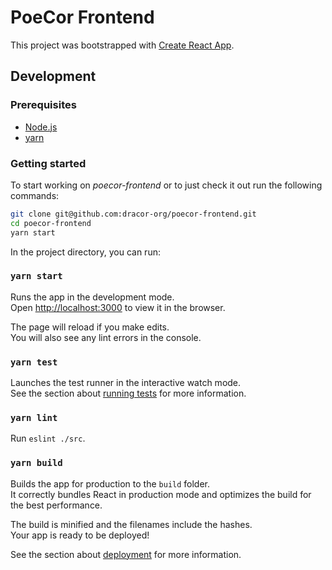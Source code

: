 # PoeCor Frontend

This project was bootstrapped with [Create React App](https://github.com/facebook/create-react-app).

## Development

### Prerequisites

- [Node.js](https://nodejs.org/en/)
- [yarn](https://yarnpkg.com)

### Getting started

To start working on *poecor-frontend* or to just check it out run the following
commands:

```sh
git clone git@github.com:dracor-org/poecor-frontend.git
cd poecor-frontend
yarn start
```

In the project directory, you can run:

### `yarn start`

Runs the app in the development mode.\
Open [http://localhost:3000](http://localhost:3000) to view it in the browser.

The page will reload if you make edits.\
You will also see any lint errors in the console.

### `yarn test`

Launches the test runner in the interactive watch mode.\
See the section about [running tests](https://facebook.github.io/create-react-app/docs/running-tests) for more information.

### `yarn lint`

Run `eslint ./src`.

### `yarn build`

Builds the app for production to the `build` folder.\
It correctly bundles React in production mode and optimizes the build for the best performance.

The build is minified and the filenames include the hashes.\
Your app is ready to be deployed!

See the section about [deployment](https://facebook.github.io/create-react-app/docs/deployment) for more information.
